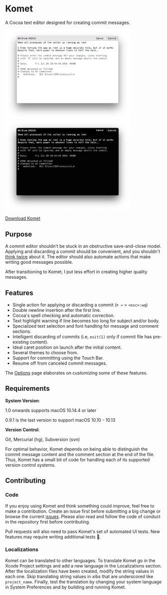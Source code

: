 # Komet

A Cocoa text editor designed for creating commit messages.

<p float="left">
  <img src="screenshots/light.png" width="400 alt="Light version of Komet" />
  <img src="screenshots/dark.png" width="400" alt="Dark version of Komet" />
</p>

[Download Komet](https://zgcoder.net/software/komet/Komet.dmg)

## Purpose

A commit editor shouldn't be stuck in an obstructive save-and-close model. Applying and discarding a commit should be convenient, and you shouldn't [think twice](https://stackoverflow.com/a/4323790) about it. The editor should also automate actions that make writing good messages possible.

After transitioning to Komet, I put less effort in creating higher quality messages.

## Features

* Single action for applying or discarding a commit (`⌘ ↩` > `<esc>:wq`)
* Double newline insertion after the first line.
* Cocoa's spell checking and automatic correction.
* Text highlight warning if line becomes too long for subject and/or body.
* Specialized text selection and font handling for message and comment sections.
* Intelligent discarding of commits (i.e, `exit(1)` only if commit file has pre-existing content).
* Ideal caret position on launch after the initial content.
* Several themes to choose from.
* Support for committing using the Touch Bar.
* Resume off from canceled commit messages.

The [Options](https://github.com/zorgiepoo/Komet/wiki/Options) page elaborates on customizing some of these features.

## Requirements

**System Version**:

1.0 onwards supports macOS 10.14.4 or later

0.9.1 is the last version to support macOS 10.10 - 10.13

**Version Control**:

Git, Mercurial (hg), Subversion (svn)

For optimal behavior, Komet depends on being able to distinguish the commit message content and the comment section at the end of the file. Thus, Komet has a small bit of code for handling each of its supported version control systems.

## Contributing

### Code
If you enjoy using Komet and think something could improve, feel free to make a contribution. Create an issue first before submitting a big change or browse the current [issues](https://github.com/zorgiepoo/Komet/issues). Please also read and follow the code of conduct in the repository first before contributing.

Pull requests will also need to pass Komet's set of automated UI tests. New features may require writing additional tests 🙂.

### Localizations
Komet can be translated to other languages. To translate Komet go in the Xcode Project settings and add a new language in the Localizations section. After the localization files have been created, modify the string values in each one. Skip translating string values in xibs that are underscored like  `project_name`. Finally, test the translation by changing your system language in System Preferences and by building and running Komet.
